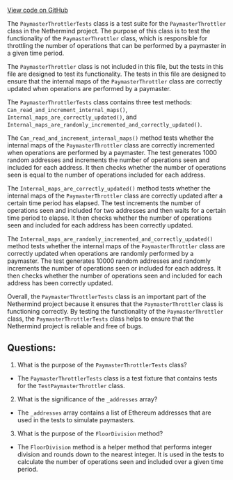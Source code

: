 [View code on GitHub](https://github.com/NethermindEth/nethermind/src/Nethermind/Nethermind.AccountAbstraction.Test/PaymasterThrottlerTests.cs)

The `PaymasterThrottlerTests` class is a test suite for the `PaymasterThrottler` class in the Nethermind project. The purpose of this class is to test the functionality of the `PaymasterThrottler` class, which is responsible for throttling the number of operations that can be performed by a paymaster in a given time period. 

The `PaymasterThrottler` class is not included in this file, but the tests in this file are designed to test its functionality. The tests in this file are designed to ensure that the internal maps of the `PaymasterThrottler` class are correctly updated when operations are performed by a paymaster. 

The `PaymasterThrottlerTests` class contains three test methods: `Can_read_and_increment_internal_maps()`, `Internal_maps_are_correctly_updated()`, and `Internal_maps_are_randomly_incremented_and_correctly_updated()`. 

The `Can_read_and_increment_internal_maps()` method tests whether the internal maps of the `PaymasterThrottler` class are correctly incremented when operations are performed by a paymaster. The test generates 1000 random addresses and increments the number of operations seen and included for each address. It then checks whether the number of operations seen is equal to the number of operations included for each address. 

The `Internal_maps_are_correctly_updated()` method tests whether the internal maps of the `PaymasterThrottler` class are correctly updated after a certain time period has elapsed. The test increments the number of operations seen and included for two addresses and then waits for a certain time period to elapse. It then checks whether the number of operations seen and included for each address has been correctly updated. 

The `Internal_maps_are_randomly_incremented_and_correctly_updated()` method tests whether the internal maps of the `PaymasterThrottler` class are correctly updated when operations are randomly performed by a paymaster. The test generates 10000 random addresses and randomly increments the number of operations seen or included for each address. It then checks whether the number of operations seen and included for each address has been correctly updated. 

Overall, the `PaymasterThrottlerTests` class is an important part of the Nethermind project because it ensures that the `PaymasterThrottler` class is functioning correctly. By testing the functionality of the `PaymasterThrottler` class, the `PaymasterThrottlerTests` class helps to ensure that the Nethermind project is reliable and free of bugs.
## Questions: 
 1. What is the purpose of the `PaymasterThrottlerTests` class?
- The `PaymasterThrottlerTests` class is a test fixture that contains tests for the `TestPaymasterThrottler` class.

2. What is the significance of the `_addresses` array?
- The `_addresses` array contains a list of Ethereum addresses that are used in the tests to simulate paymasters.

3. What is the purpose of the `FloorDivision` method?
- The `FloorDivision` method is a helper method that performs integer division and rounds down to the nearest integer. It is used in the tests to calculate the number of operations seen and included over a given time period.